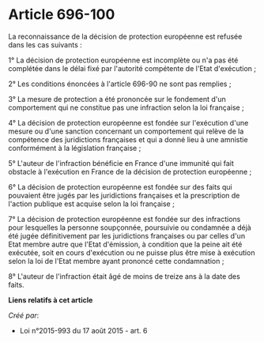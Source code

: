 # Article 696-100

La reconnaissance de la décision de protection européenne est refusée dans les cas suivants : 

1° La décision de protection européenne est incomplète ou n'a pas été complétée dans le délai fixé par l'autorité compétente
de l'Etat d'exécution ; 

2° Les conditions énoncées à l'article 696-90 ne sont pas remplies ; 

3° La mesure de protection a été prononcée sur le fondement d'un comportement qui ne constitue pas une infraction selon la
loi française ; 

4° La décision de protection européenne est fondée sur l'exécution d'une mesure ou d'une sanction concernant un comportement
qui relève de la compétence des juridictions françaises et qui a donné lieu à une amnistie conformément à la législation
française ; 

5° L'auteur de l'infraction bénéficie en France d'une immunité qui fait obstacle à l'exécution en France de la décision de
protection européenne ; 

6° La décision de protection européenne est fondée sur des faits qui pouvaient être jugés par les juridictions françaises et
la prescription de l'action publique est acquise selon la loi française ; 

7° La décision de protection européenne est fondée sur des infractions pour lesquelles la personne soupçonnée, poursuivie ou
condamnée a déjà été jugée définitivement par les juridictions françaises ou par celles d'un Etat membre autre que l'Etat
d'émission, à condition que la peine ait été exécutée, soit en cours d'exécution ou ne puisse plus être mise à exécution
selon la loi de l'Etat membre ayant prononcé cette condamnation ; 

8° L'auteur de l'infraction était âgé de moins de treize ans à la date des faits.

**Liens relatifs à cet article**

_Créé par_:

  - Loi n°2015-993 du 17 août 2015 - art. 6
